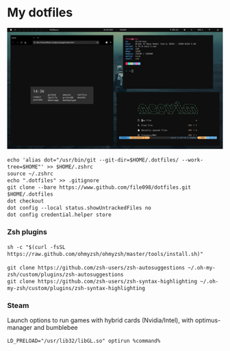 # My dotfiles

![Screenshot](screen.jpg)

```
echo 'alias dot="/usr/bin/git --git-dir=$HOME/.dotfiles/ --work-tree=$HOME"' >> $HOME/.zshrc
source ~/.zshrc
echo ".dotfiles" >> .gitignore
git clone --bare https://www.github.com/file098/dotfiles.git $HOME/.dotfiles
dot checkout
dot config --local status.showUntrackedFiles no
dot config credential.helper store
```

### Zsh plugins

```
sh -c "$(curl -fsSL https://raw.github.com/ohmyzsh/ohmyzsh/master/tools/install.sh)"

git clone https://github.com/zsh-users/zsh-autosuggestions ~/.oh-my-zsh/custom/plugins/zsh-autosuggestions
git clone https://github.com/zsh-users/zsh-syntax-highlighting ~/.oh-my-zsh/custom/plugins/zsh-syntax-highlighting
```

### Steam
Launch options to run games with hybrid cards (Nvidia/Intel), with optimus-manager and bumblebee
```
LD_PRELOAD="/usr/lib32/libGL.so" optirun %command%
```
